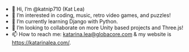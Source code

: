 - 👋 Hi, I’m @katnip710 (Kat Lea)
- 👀 I’m interested in coding, music, retro video games, and puzzles!
- 🌱 I’m currently learning Django with Python.
- 💞️ I’m looking to collaborate on more Unity based projects and Three.js!
- 📫 How to reach me: katarina.lea@globacore.com & my website is https://katarinalea.com/.
